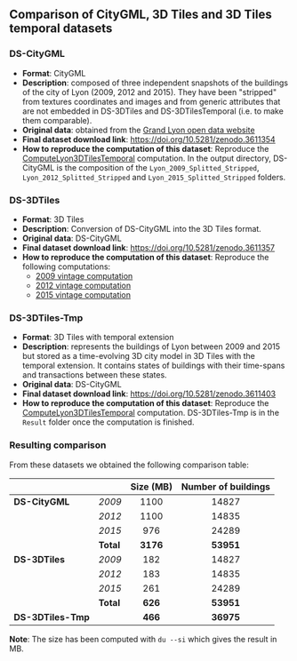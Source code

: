 ## Comparison of CityGML, 3D Tiles and 3D Tiles temporal datasets

### DS-CityGML

  * **Format**: CityGML
  * **Description**: composed of three independent snapshots of the buildings of
  the city of Lyon (2009, 2012 and 2015). They have been "stripped" from textures
  coordinates and images and from generic attributes that are not embedded in
  DS-3DTiles and DS-3DTilesTemporal (i.e. to make them comparable).
  * **Original data**: obtained from the [Grand Lyon open data website](https://data.beta.grandlyon.com/accueil)
  * **Final dataset download link**: https://doi.org/10.5281/zenodo.3611354
  * **How to reproduce the computation of this dataset**: Reproduce the
  [ComputeLyon3DTilesTemporal](../../../Computations/ComputeLyon3DTilesTemporal)
  computation. In the output directory, DS-CityGML is the composition of the `Lyon_2009_Splitted_Stripped`, `Lyon_2012_Splitted_Stripped` and `Lyon_2015_Splitted_Stripped` folders.

### DS-3DTiles

  * **Format**: 3D Tiles
  * **Description**: Conversion of DS-CityGML into the 3D Tiles format.
  * **Original data**: DS-CityGML
  * **Final dataset download link**: https://doi.org/10.5281/zenodo.3611357
  * **How to reproduce the computation of this dataset**: Reproduce the following computations:
    * [2009 vintage computation](../../../Computations/ComputeLyon3DTiles2009)
    * [2012 vintage computation](../../../Computations/ComputeLyon3DTiles2012)
    * [2015 vintage computation](../../../Computations/ComputeLyon3DTiles2015)
    
### DS-3DTiles-Tmp

  * **Format**: 3D Tiles with temporal extension
  * **Description**: represents the buildings of Lyon between 2009 and 2015
  but stored as a time-evolving 3D city model in 3D Tiles with the temporal
  extension. It contains states of buildings with their time-spans and
  transactions between these states.
  * **Original data**: DS-CityGML
  * **Final dataset download link**: https://doi.org/10.5281/zenodo.3611403
  * **How to reproduce the computation of this dataset**: Reproduce the
  [ComputeLyon3DTilesTemporal](../../../Computations/ComputeLyon3DTilesTemporal)
  computation. DS-3DTiles-Tmp is in the `Result` folder once the computation is finished.

### Resulting comparison

From these datasets we obtained the following comparison table:

|                |           | Size (MB) | **Number of buildings** |
|----------------|-----------|:---------:|:-----------------------:|
| **DS-CityGML** | *2009*    |    1100   |          14827          |
|                | *2012*    |    1100   |          14835          |
|                | *2015*    |    976    |          24289          |
|                | **Total** |  **3176** |        **53951**        |
| **DS-3DTiles** | *2009*    |    182    |          14827          |
|                | *2012*    |    183    |          14835          |
|                | *2015*    |    261    |          24289          |
|                | **Total** |  **626**  |        **53951**        |
|**DS-3DTiles-Tmp**|           |  **466**  |        **36975**        |


**Note**: The size has been computed with `du --si` which gives the result in MB.
